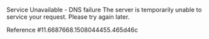 Service Unavailable - DNS failure The server is temporarily unable to service your request. Please try again later.

Reference #11.6687668.1508044455.465d46c